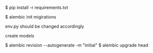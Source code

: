 $ pip install -r requirements.txt

$ alembic init migirations

env.py should be changed accordingly

create models

$ alembic revision --autogenerate -m "initial"
$ alembic upgrade head